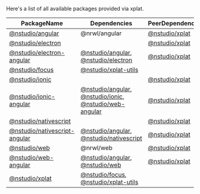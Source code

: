 Here's a list of all available packages provided via xplat.

| PackageName                                                                 | Dependencies                                                                                                                                                | PeerDependencies                              |
| --------------------------------------------------------------------------- | ----------------------------------------------------------------------------------------------------------------------------------------------------------- | --------------------------------------------- |
| <a href="/xplat/api/angular">@nstudio/angular</a>                           | @nrwl/angular                                                                                                                                               | <a href="/xplat/api/xplat">@nstudio/xplat</a> |
| <a href="/xplat/api/electron">@nstudio/electron</a>                         |                                                                                                                                                             | <a href="/xplat/api/xplat">@nstudio/xplat</a> |
| <a href="/xplat/api/electron-angular">@nstudio/electron-angular</a>         | <a href="/xplat/api/angular">@nstudio/angular</a>, <a href="/xplat/api/electron">@nstudio/electron</a>                                                      | <a href="/xplat/api/xplat">@nstudio/xplat</a> |
| <a href="/xplat/api/focus">@nstudio/focus</a>                               | <a href="/xplat/api/xplat-utils">@nstudio/xplat-utils</a>                                                                                                   |                                               |
| <a href="/xplat/api/ionic">@nstudio/ionic</a>                               |                                                                                                                                                             | <a href="/xplat/api/xplat">@nstudio/xplat</a> |
| <a href="/xplat/api/ionic-angular">@nstudio/ionic-angular</a>               | <a href="/xplat/api/angular">@nstudio/angular</a>, <a href="/xplat/api/ionic">@nstudio/ionic</a>, <a href="/xplat/api/web-angular">@nstudio/web-angular</a> | <a href="/xplat/api/xplat">@nstudio/xplat</a> |
| <a href="/xplat/api/nativescript">@nstudio/nativescript</a>                 |                                                                                                                                                             | <a href="/xplat/api/xplat">@nstudio/xplat</a> |
| <a href="/xplat/api/nativescript-angular">@nstudio/nativescript-angular</a> | <a href="/xplat/api/angular">@nstudio/angular</a>, <a href="/xplat/api/nativescript">@nstudio/nativescript</a>                                              | <a href="/xplat/api/xplat">@nstudio/xplat</a> |
| <a href="/xplat/api/web">@nstudio/web</a>                                   | @nrwl/web                                                                                                                                                   | <a href="/xplat/api/xplat">@nstudio/xplat</a> |
| <a href="/xplat/api/web-angular">@nstudio/web-angular</a>                   | <a href="/xplat/api/angular">@nstudio/angular</a>, <a href="/xplat/api/web">@nstudio/web</a>                                                                | <a href="/xplat/api/xplat">@nstudio/xplat</a> |
| <a href="/xplat/api/xplat">@nstudio/xplat</a>                               | <a href="/xplat/api/focus">@nstudio/focus</a>, <a href="/xplat/api/xplat-utils">@nstudio/xplat-utils</a>                                                    |                                               |
